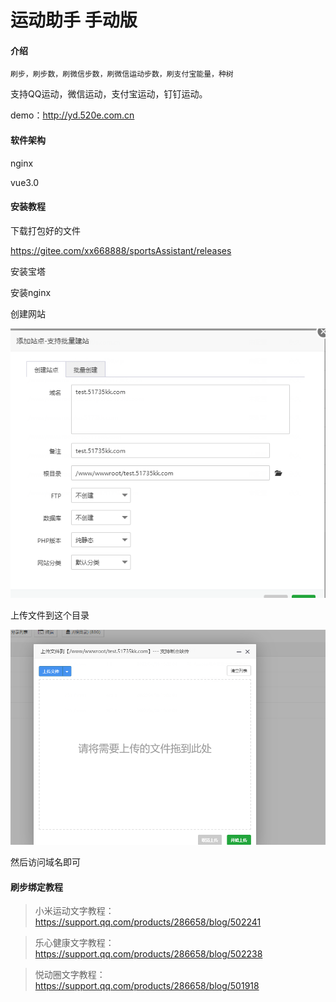 # 运动助手 手动版

#### 介绍
`刷步，刷步数，刷微信步数，刷微信运动步数，刷支付宝能量，种树`

支持QQ运动，微信运动，支付宝运动，钉钉运动。

demo：http://yd.520e.com.cn

#### 软件架构
nginx

vue3.0


#### 安装教程

下载打包好的文件

https://gitee.com/xx668888/sportsAssistant/releases

安装宝塔

安装nginx

创建网站

![img.png](doc/img.png)

上传文件到这个目录

![img_1.png](doc/img_1.png)

然后访问域名即可


#### 刷步绑定教程
> 小米运动文字教程：https://support.qq.com/products/286658/blog/502241

> 乐心健康文字教程：https://support.qq.com/products/286658/blog/502238

> 悦动圈文字教程：https://support.qq.com/products/286658/blog/501918



